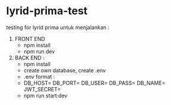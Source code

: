 # lyrid-prima-test
testing for lyrid prima
untuk menjalankan : 
1. FRONT END
   - npm install
   - npm run dev
2. BACK END :
    - npm install
    - create own database, create .env
    - .env format : 
    - DB_HOST=
      DB_PORT=
      DB_USER=
      DB_PASS=
      DB_NAME=
      JWT_SECRET=
    - npm run start:dev

